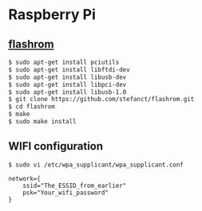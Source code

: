 # Raspberry Pi

## [flashrom](https://www.flashrom.org/Flashrom)

```bash
$ sudo apt-get install pciutils
$ sudo apt-get install libftdi-dev
$ sudo apt-get install libusb-dev
$ sudo apt-get install libpci-dev
$ sudo apt-get install libusb-1.0
$ git clone https://github.com/stefanct/flashrom.git
$ cd flashrom
$ make
$ sudo make install
```


## WIFI configuration

`$ sudo vi /etc/wpa_supplicant/wpa_supplicant.conf`

```
network={
    ssid="The_ESSID_from_earlier"
    psk="Your_wifi_password"
}
```

